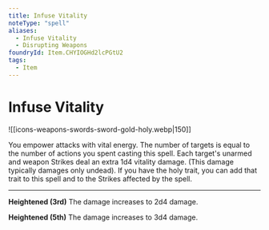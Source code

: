 ```yaml
---
title: Infuse Vitality
noteType: "spell"
aliases:
  - Infuse Vitality
  - Disrupting Weapons
foundryId: Item.CHYIOGHd2lcPGtU2
tags:
  - Item
---
```


# Infuse Vitality
![[icons-weapons-swords-sword-gold-holy.webp|150]]

You empower attacks with vital energy. The number of targets is equal to the number of actions you spent casting this spell. Each target's unarmed and weapon Strikes deal an extra 1d4 vitality damage. (This damage typically damages only undead). If you have the holy trait, you can add that trait to this spell and to the Strikes affected by the spell.

* * *

**Heightened (3rd)** The damage increases to 2d4 damage.

**Heightened (5th)** The damage increases to 3d4 damage.
